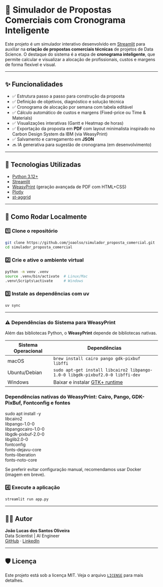 
# 🧠 Simulador de Propostas Comerciais com Cronograma Inteligente

Este projeto é um simulador interativo desenvolvido em [Streamlit](https://streamlit.io/) para auxiliar na **criação de propostas comerciais técnicas** de projetos de Data Science. O destaque do sistema é a etapa de **cronograma inteligente**, que permite calcular e visualizar a alocação de profissionais, custos e margens de forma flexível e visual.

---

## ✨ Funcionalidades

- ✅ Estrutura passo a passo para construção da proposta
- ✅ Definição de objetivos, diagnóstico e solução técnica
- ✅ Cronograma de alocação por semana com tabela editável
- ✅ Cálculo automático de custos e margens (Fixed-price ou Time & Materials)
- ✅ Visualizações interativas (Gantt e Heatmap de horas)
- ✅ Exportação da proposta em **PDF** com layout minimalista inspirado no Carbon Design System da IBM (via WeasyPrint)
- ✅ Salvamento e carregamento em **JSON**
- 🔜 IA generativa para sugestão de cronograma (em desenvolvimento)

---

## 🧩 Tecnologias Utilizadas

- [Python 3.12+](https://www.python.org)
- [Streamlit](https://streamlit.io)
- [WeasyPrint](https://weasyprint.org/) (geração avançada de PDF com HTML+CSS)
- [Plotly](https://plotly.com/python/)
- [st-aggrid](https://github.com/PablocFonseca/streamlit-aggrid)

---

## 🚀 Como Rodar Localmente

### 1️⃣ Clone o repositório

```bash
git clone https://github.com/joaolso/simulador_proposta_comercial.git
cd simulador_proposta_comercial
```

### 2️⃣ Crie e ative o ambiente virtual

```bash
python -m venv .venv
source .venv/bin/activate  # Linux/Mac
.venv\Scripts\activate     # Windows
```

### 3️⃣ Instale as dependências com uv

```bash
uv sync
```
---

### ⚠️ Dependências do Sistema para WeasyPrint

Além das bibliotecas Python, o **WeasyPrint** depende de bibliotecas nativas.

| Sistema Operacional | Dependências |
|----------------------|--------------|
| macOS               | `brew install cairo pango gdk-pixbuf libffi` |
| Ubuntu/Debian       | `sudo apt-get install libcairo2 libpango-1.0-0 libgdk-pixbuf2.0-0 libffi-dev` |
| Windows             | Baixar e instalar [GTK+ runtime](https://github.com/tschoonj/GTK-for-Windows-Runtime-Environment-Installer) |

### Dependências nativas do WeasyPrint: Cairo, Pango, GDK-PixBuf, Fontconfig e fontes
sudo apt install -y \
  libcairo2 \
  libpango-1.0-0 \
  libpangocairo-1.0-0 \
  libgdk-pixbuf-2.0-0 \
  libglib2.0-0 \
  fontconfig \
  fonts-dejavu-core \
  fonts-liberation \
  fonts-noto-core

Se preferir evitar configuração manual, recomendamos usar Docker (imagem em breve).

### 4️⃣ Execute a aplicação

```bash
streamlit run app.py
```

---

## 🧑‍💻 Autor

**João Lucas dos Santos Oliveira**  
Data Scientist | AI Engineer  
[GitHub](https://github.com/joaodosdados) · [LinkedIn](https://linkedin.com/in/joaodosdados)

---

## 🛡️ Licença

Este projeto está sob a licença MIT. Veja o arquivo [`LICENSE`](LICENSE) para mais detalhes.
